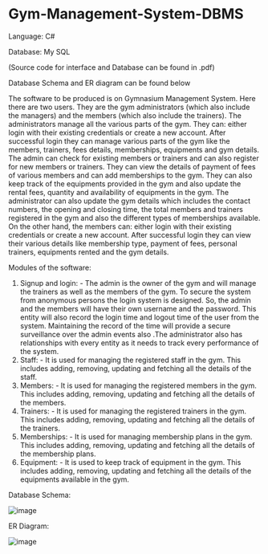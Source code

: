 # Gym-Management-System-DBMS
Language: C#

Database: My SQL

(Source code for interface and Database can be found in .pdf)

Database Schema and ER diagram can be found below

The software to be produced is on Gymnasium Management System. Here there are two users. They are the gym administrators (which also include the managers) and the members (which also include the trainers). 
The administrators manage all the various parts of the gym. They can:
either login with their existing credentials or create a new account. 
After successful login they can manage various parts of the gym like the members, trainers, fees details, memberships, equipments and gym details.
The admin can check for existing members or trainers and can also register for new members or trainers. 
They can view the details of payment of fees of various members and can add memberships to the gym. 
They can also keep track of the equipments provided in the gym and also update the rental fees, quantity and availability of equipments in the gym.
The administrator can also update the gym details which includes the contact numbers, the opening and closing time, the total members and trainers registered in the gym and also the different types of memberships available.
On the other hand, the members can:
either login with their existing credentials or create a new account. 
After successful login they can view their various details like membership type, payment of fees, personal trainers, equipments rented and the gym details.

Modules of the software:
1. Signup and login: - The admin is the owner of the gym and will manage the trainers as well as the members of the gym. To secure the system from anonymous persons the login system is designed. So, the admin and the members will have their own username and the password. This entity will also record the login time and logout time of the user from the system. Maintaining the record of the time will provide a secure surveillance over the admin events also .The administrator also has relationships with every entity as it needs to track every performance of the system.
2. Staff: - It is used for managing the registered staff in the gym. This includes adding, removing, updating and fetching all the details of the staff.
3. Members: - It is used for managing the registered members in the gym. This includes adding, removing, updating and fetching all the details of the members.
4. Trainers: - It is used for managing the registered trainers in the gym. This includes adding, removing, updating and fetching all the details of the trainers.
5. Memberships: - It is used for managing membership plans in the gym. This includes adding, removing, updating and fetching all the details of the membership plans.
6. Equipment: - It is used to keep track of equipment in the gym. This includes adding, removing, updating and fetching all the details of the equipments available in the gym.

Database Schema:

![image](https://github.com/madgepereira020701/Gym-Management-System-DBMS/assets/111832594/b3158d35-73fc-447c-b74e-a0e807cd7e0f)


ER Diagram:

![image](https://github.com/madgepereira020701/Gym-Management-System-DBMS/assets/111832594/3c6f4540-eeaf-4ed9-8f3f-401a54266f3e)



